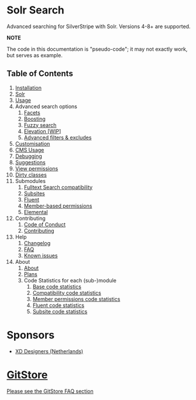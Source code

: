 # Solr Search

Advanced searching for SilverStripe with Solr. Versions 4-8+ are supported.

**NOTE**

The code in this documentation is "pseudo-code"; it may not exactly work, but serves as example.

## Table of Contents

01. [Installation](docs/01-Installation.md)
02. [Solr](docs/02-Solr.md)
03. [Usage](docs/03-Usage.md)
04. Advanced search options
    01. [Facets](docs/04-Advanced-Options/01-Faceting.md)
    02. [Boosting](docs/04-Advanced-Options/02-Boosting.md)
    03. [Fuzzy search](docs/04-Advanced-Options/03-Fuzzy-search.md)
    04. [Elevation [WIP]](docs/04-Advanced-Options/04-Elevation.md)
    05. [Advanced filters & excludes](docs/04-Advanced-Options/05-Filters-excludes.md)
05. [Customisation](docs/05-Customisation.md)
06. [CMS Usage](docs/06-CMS-Usage.md)
07. [Debugging](docs/07-Debugging.md)
08. [Suggestions](docs/08-Suggestions.md)
09. [View permissions](docs/09-View-Permissions.md)
10. [Dirty classes](docs/10-Dirty-classes.md)
11. Submodules
    01. [Fulltext Search compatibility](docs/11-Submodules/01-Fulltext-Search-Compatibility.md)
    02. [Subsites](docs/11-Submodules/02-Subsites.md)
    03. [Fluent](docs/11-Submodules/03-Fluent.md)
    04. [Member-based permissions](docs/11-Submodules/04-Member-based-permissions.md)
    05. [Elemental](docs/11-Submodules/05-Elemental.md)
12. Contributing
    01. [Code of Conduct](docs/12-Contributing/01-Code-of-Conduct.md)
    02. [Contributing](docs/12-Contributing/02-Contributing.md) 
13. Help
    01. [Changelog](docs/13-Help/01-Changelog.md)
    02. [FAQ](docs/13-Help/02-FAQ.md)
    03. [Known issues](docs/13-Help/03-Known-issues.md)
14. About
    01. [About](docs/14-About/01-About.md)
    02. [Plans](docs/14-About/02-Plans.md)
    03. Code Statistics for each (sub-)module
        01. [Base code statistics](docs/14-About/03-Codebase/01-Main-stats.md)
        02. [Compatibility code statistics](docs/14-About/03-Codebase/02-Compatibility-stats.md)
        03. [Member permissions code statistics](docs/14-About/03-Codebase/03-Member-permission-stats.md)
        04. [Fluent code statistics](docs/14-About/03-Codebase/04-Fluent-stats.md)
        05. [Subsite code statistics](docs/14-About/03-Codebase/05-Subsites-stats.md)
    
# Sponsors

- [XD Designers (Netherlands)](https://www.xd.nl)
    
# [GitStore](https://enjoy.gitstore.app/repositories/Firesphere/silverstripe-solr-search)

[Please see the GitStore FAQ section](13-Help/02-FAQ.html#gitstore)

